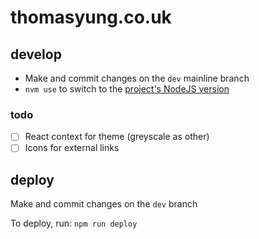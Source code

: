 # thomasyung.co.uk

## develop

- Make and commit changes on the `dev` mainline branch
- `nvm use` to switch to the [project's NodeJS version](./.npmrc)

### todo

- [ ] React context for theme (greyscale as other)
- [ ] Icons for external links

## deploy

Make and commit changes on the `dev` branch

To deploy, run: `npm run deploy`
